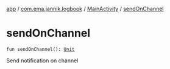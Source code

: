 [app](../../index.md) / [com.ema.jannik.logbook](../index.md) / [MainActivity](index.md) / [sendOnChannel](./send-on-channel.md)

# sendOnChannel

`fun sendOnChannel(): `[`Unit`](https://kotlinlang.org/api/latest/jvm/stdlib/kotlin/-unit/index.html)

Send notification on channel

